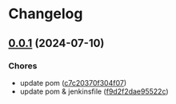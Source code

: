 # Changelog

## [0.0.1](https://github.com/klapertart/sample-library/releases/tag/0.0.1) (2024-07-10)






### Chores

-  update pom ([c7c20370f304f07](https://github.com/klapertart/sample-library/commit//c7c20370f304f07))
-  update pom & jenkinsfile ([f9d2f2dae95522c](https://github.com/klapertart/sample-library/commit//f9d2f2dae95522c))




